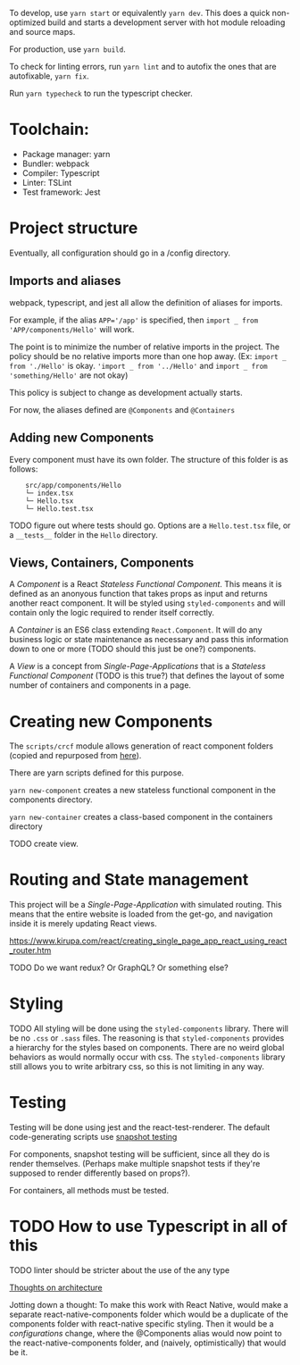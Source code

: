 To develop, use `yarn start` or equivalently `yarn dev`. This does a quick non-optimized build and 
starts a development server with hot module reloading and source maps.

For production, use `yarn build`. 

To check for linting errors, run `yarn lint` and to autofix the ones that are autofixable, `yarn fix`.

Run `yarn typecheck` to run the typescript checker.

# Toolchain:
- Package manager: yarn
- Bundler: webpack
- Compiler: Typescript
- Linter: TSLint
- Test framework: Jest

# Project structure
Eventually, all configuration should go in a /config directory.

## Imports and aliases
webpack, typescript, and jest all allow the definition of aliases for imports. 

For example, if the alias `APP='/app'` is specified, then `import _ from 'APP/components/Hello'` will work.

The point is to minimize the number of relative imports in the project. The policy should be no relative imports more than
one hop away. (Ex: `import _ from './Hello'` is okay. `'import _ from '../Hello'` and `import _ from 'something/Hello'` are not okay)

This policy is subject to change as development actually starts.

For now, the aliases defined are `@Components` and `@Containers`

## Adding new Components
Every component must have its own folder. The structure of this folder is as follows:

        src/app/components/Hello
        └─ index.tsx
        └─ Hello.tsx
        └─ Hello.test.tsx


TODO figure out where tests should go. Options are a `Hello.test.tsx` file, or a `__tests__` folder in the `Hello` directory.

## Views, Containers, Components
A *Component* is a React _Stateless Functional Component_. This means it is defined as an anonyous function that takes props as input and returns
another react component. It will be styled using `styled-components` and will contain only the logic required to render itself correctly.

A *Container* is an ES6 class extending `React.Component`. It will do any business logic or state maintenance as necessary and pass this information
down to one or more (TODO should this just be one?) components. 

A *View* is a concept from *Single-Page-Applications* that is a _Stateless Functional Component_ (TODO is this true?) that defines the layout of some
number of containers and components in a page.

# Creating new Components

The `scripts/crcf` module allows generation of react component folders (copied and repurposed from [here](https://www.npmjs.com/package/create-react-component-folder)).

There are yarn scripts defined for this purpose. 

`yarn new-component` creates a new stateless functional component in the components directory.

`yarn new-container` creates a class-based component in the containers directory

TODO create view.

# Routing and State management
This project will be a *Single-Page-Application* with simulated routing. This means that the entire website is loaded from the get-go, and
navigation inside it is merely updating React views. 

https://www.kirupa.com/react/creating_single_page_app_react_using_react_router.htm

TODO Do we want redux? Or GraphQL? Or something else?

# Styling
TODO All styling will be done using the `styled-components` library. There will be no `.css` or `.sass` files. The reasoning is that `styled-components` provides
a hierarchy for the styles based on components. There are no weird global behaviors as would normally occur with css. The `styled-components` library still
allows you to write arbitrary css, so this is not limiting in any way.

# Testing 

Testing will be done using jest and the react-test-renderer. The default code-generating scripts use [snapshot testing](https://jestjs.io/docs/en/snapshot-testing)

For components, snapshot testing will be sufficient, since all they do is render themselves. (Perhaps make multiple snapshot tests if they're supposed to render differently based on props?).

For containers, all methods must be tested.

# TODO How to use Typescript in all of this

TODO linter should be stricter about the use of the any type

[Thoughts on architecture](https://hackernoon.com/architecting-single-page-applications-b842ea633c2e)

Jotting down a thought: To make this work with React Native, would make a separate react-native-components folder which would be a duplicate of the components folder with
react-native specific styling. Then it would be a *configurations* change, where the @Components alias would now point to the react-native-components folder, and
(naively, optimistically) that would be it. 